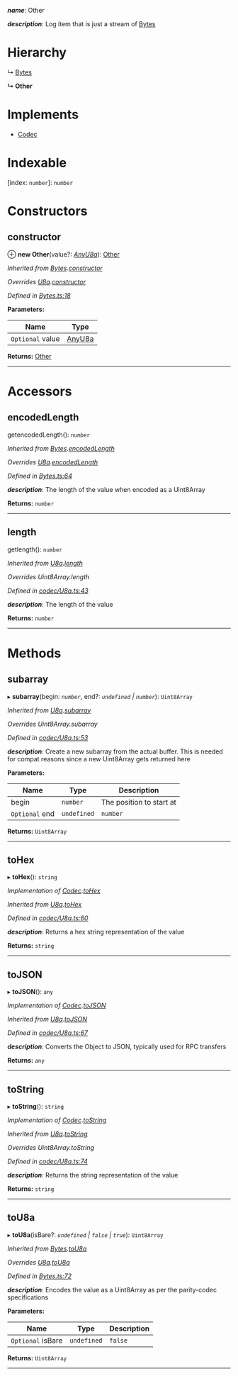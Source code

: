 

*__name__*: Other

*__description__*: Log item that is just a stream of [Bytes](_bytes_.bytes.md)

# Hierarchy

↳  [Bytes](_bytes_.bytes.md)

**↳ Other**

# Implements

* [Codec](../interfaces/_types_.codec.md)

# Indexable

\[index: `number`\]:&nbsp;`number`
# Constructors

<a id="constructor"></a>

##  constructor

⊕ **new Other**(value?: *[AnyU8a](../modules/_types_.md#anyu8a)*): [Other](_digest_.other.md)

*Inherited from [Bytes](_bytes_.bytes.md).[constructor](_bytes_.bytes.md#constructor)*

*Overrides [U8a](_codec_u8a_.u8a.md).[constructor](_codec_u8a_.u8a.md#constructor)*

*Defined in [Bytes.ts:18](https://github.com/polkadot-js/api/blob/132a8dd/packages/types/src/Bytes.ts#L18)*

**Parameters:**

| Name | Type |
| ------ | ------ |
| `Optional` value | [AnyU8a](../modules/_types_.md#anyu8a) |

**Returns:** [Other](_digest_.other.md)

___

# Accessors

<a id="encodedlength"></a>

##  encodedLength

getencodedLength(): `number`

*Inherited from [Bytes](_bytes_.bytes.md).[encodedLength](_bytes_.bytes.md#encodedlength)*

*Overrides [U8a](_codec_u8a_.u8a.md).[encodedLength](_codec_u8a_.u8a.md#encodedlength)*

*Defined in [Bytes.ts:64](https://github.com/polkadot-js/api/blob/132a8dd/packages/types/src/Bytes.ts#L64)*

*__description__*: The length of the value when encoded as a Uint8Array

**Returns:** `number`

___
<a id="length"></a>

##  length

getlength(): `number`

*Inherited from [U8a](_codec_u8a_.u8a.md).[length](_codec_u8a_.u8a.md#length)*

*Overrides Uint8Array.length*

*Defined in [codec/U8a.ts:43](https://github.com/polkadot-js/api/blob/132a8dd/packages/types/src/codec/U8a.ts#L43)*

*__description__*: The length of the value

**Returns:** `number`

___

# Methods

<a id="subarray"></a>

##  subarray

▸ **subarray**(begin: *`number`*, end?: *`undefined` | `number`*): `Uint8Array`

*Inherited from [U8a](_codec_u8a_.u8a.md).[subarray](_codec_u8a_.u8a.md#subarray)*

*Overrides Uint8Array.subarray*

*Defined in [codec/U8a.ts:53](https://github.com/polkadot-js/api/blob/132a8dd/packages/types/src/codec/U8a.ts#L53)*

*__description__*: Create a new subarray from the actual buffer. This is needed for compat reasons since a new Uint8Array gets returned here

**Parameters:**

| Name | Type | Description |
| ------ | ------ | ------ |
| begin | `number` |  The position to start at |
| `Optional` end | `undefined` | `number` |  The position to end at |

**Returns:** `Uint8Array`

___
<a id="tohex"></a>

##  toHex

▸ **toHex**(): `string`

*Implementation of [Codec](../interfaces/_types_.codec.md).[toHex](../interfaces/_types_.codec.md#tohex)*

*Inherited from [U8a](_codec_u8a_.u8a.md).[toHex](_codec_u8a_.u8a.md#tohex)*

*Defined in [codec/U8a.ts:60](https://github.com/polkadot-js/api/blob/132a8dd/packages/types/src/codec/U8a.ts#L60)*

*__description__*: Returns a hex string representation of the value

**Returns:** `string`

___
<a id="tojson"></a>

##  toJSON

▸ **toJSON**(): `any`

*Implementation of [Codec](../interfaces/_types_.codec.md).[toJSON](../interfaces/_types_.codec.md#tojson)*

*Inherited from [U8a](_codec_u8a_.u8a.md).[toJSON](_codec_u8a_.u8a.md#tojson)*

*Defined in [codec/U8a.ts:67](https://github.com/polkadot-js/api/blob/132a8dd/packages/types/src/codec/U8a.ts#L67)*

*__description__*: Converts the Object to JSON, typically used for RPC transfers

**Returns:** `any`

___
<a id="tostring"></a>

##  toString

▸ **toString**(): `string`

*Implementation of [Codec](../interfaces/_types_.codec.md).[toString](../interfaces/_types_.codec.md#tostring)*

*Inherited from [U8a](_codec_u8a_.u8a.md).[toString](_codec_u8a_.u8a.md#tostring)*

*Overrides Uint8Array.toString*

*Defined in [codec/U8a.ts:74](https://github.com/polkadot-js/api/blob/132a8dd/packages/types/src/codec/U8a.ts#L74)*

*__description__*: Returns the string representation of the value

**Returns:** `string`

___
<a id="tou8a"></a>

##  toU8a

▸ **toU8a**(isBare?: *`undefined` | `false` | `true`*): `Uint8Array`

*Inherited from [Bytes](_bytes_.bytes.md).[toU8a](_bytes_.bytes.md#tou8a)*

*Overrides [U8a](_codec_u8a_.u8a.md).[toU8a](_codec_u8a_.u8a.md#tou8a)*

*Defined in [Bytes.ts:72](https://github.com/polkadot-js/api/blob/132a8dd/packages/types/src/Bytes.ts#L72)*

*__description__*: Encodes the value as a Uint8Array as per the parity-codec specifications

**Parameters:**

| Name | Type | Description |
| ------ | ------ | ------ |
| `Optional` isBare | `undefined` | `false` | `true` |  true when the value has none of the type-specific prefixes (internal) |

**Returns:** `Uint8Array`

___

